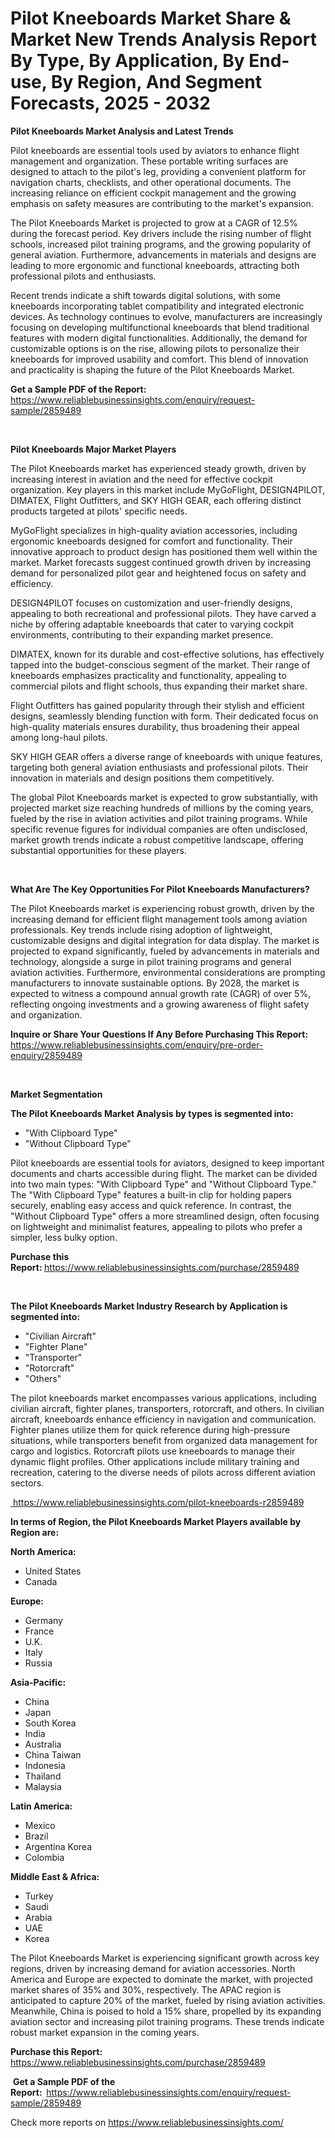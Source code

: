<p><h1>Pilot Kneeboards Market Share & Market New Trends Analysis Report By Type, By Application, By End-use, By Region, And Segment Forecasts, 2025 - 2032</h1></p><p><strong>Pilot Kneeboards Market Analysis and Latest Trends</strong></p>
<p><p>Pilot kneeboards are essential tools used by aviators to enhance flight management and organization. These portable writing surfaces are designed to attach to the pilot's leg, providing a convenient platform for navigation charts, checklists, and other operational documents. The increasing reliance on efficient cockpit management and the growing emphasis on safety measures are contributing to the market's expansion.</p><p>The Pilot Kneeboards Market is projected to grow at a CAGR of 12.5% during the forecast period. Key drivers include the rising number of flight schools, increased pilot training programs, and the growing popularity of general aviation. Furthermore, advancements in materials and designs are leading to more ergonomic and functional kneeboards, attracting both professional pilots and enthusiasts.</p><p>Recent trends indicate a shift towards digital solutions, with some kneeboards incorporating tablet compatibility and integrated electronic devices. As technology continues to evolve, manufacturers are increasingly focusing on developing multifunctional kneeboards that blend traditional features with modern digital functionalities. Additionally, the demand for customizable options is on the rise, allowing pilots to personalize their kneeboards for improved usability and comfort. This blend of innovation and practicality is shaping the future of the Pilot Kneeboards Market.</p></p>
<p><strong>Get a Sample PDF of the Report:&nbsp;</strong> <a href="https://www.reliablebusinessinsights.com/enquiry/request-sample/2859489?utm_campaign=2215&utm_medium=2&utm_source=Github&utm_content=ia&utm_term=12032025&utm_id=pilot-kneeboards">https://www.reliablebusinessinsights.com/enquiry/request-sample/2859489</a></p>
<p>&nbsp;</p>
<p><strong>Pilot Kneeboards Major Market Players</strong></p>
<p><p>The Pilot Kneeboards market has experienced steady growth, driven by increasing interest in aviation and the need for effective cockpit organization. Key players in this market include MyGoFlight, DESIGN4PILOT, DIMATEX, Flight Outfitters, and SKY HIGH GEAR, each offering distinct products targeted at pilots' specific needs.</p><p>MyGoFlight specializes in high-quality aviation accessories, including ergonomic kneeboards designed for comfort and functionality. Their innovative approach to product design has positioned them well within the market. Market forecasts suggest continued growth driven by increasing demand for personalized pilot gear and heightened focus on safety and efficiency.</p><p>DESIGN4PILOT focuses on customization and user-friendly designs, appealing to both recreational and professional pilots. They have carved a niche by offering adaptable kneeboards that cater to varying cockpit environments, contributing to their expanding market presence.</p><p>DIMATEX, known for its durable and cost-effective solutions, has effectively tapped into the budget-conscious segment of the market. Their range of kneeboards emphasizes practicality and functionality, appealing to commercial pilots and flight schools, thus expanding their market share.</p><p>Flight Outfitters has gained popularity through their stylish and efficient designs, seamlessly blending function with form. Their dedicated focus on high-quality materials ensures durability, thus broadening their appeal among long-haul pilots.</p><p>SKY HIGH GEAR offers a diverse range of kneeboards with unique features, targeting both general aviation enthusiasts and professional pilots. Their innovation in materials and design positions them competitively.</p><p>The global Pilot Kneeboards market is expected to grow substantially, with projected market size reaching hundreds of millions by the coming years, fueled by the rise in aviation activities and pilot training programs. While specific revenue figures for individual companies are often undisclosed, market growth trends indicate a robust competitive landscape, offering substantial opportunities for these players.</p></p>
<p>&nbsp;</p>
<p><strong>What Are The Key Opportunities For Pilot Kneeboards Manufacturers?</strong></p>
<p><p>The Pilot Kneeboards market is experiencing robust growth, driven by the increasing demand for efficient flight management tools among aviation professionals. Key trends include rising adoption of lightweight, customizable designs and digital integration for data display. The market is projected to expand significantly, fueled by advancements in materials and technology, alongside a surge in pilot training programs and general aviation activities. Furthermore, environmental considerations are prompting manufacturers to innovate sustainable options. By 2028, the market is expected to witness a compound annual growth rate (CAGR) of over 5%, reflecting ongoing investments and a growing awareness of flight safety and organization.</p></p>
<p><strong>Inquire or Share Your Questions If Any Before Purchasing This Report:</strong> <a href="https://www.reliablebusinessinsights.com/enquiry/pre-order-enquiry/2859489?utm_campaign=2215&utm_medium=2&utm_source=Github&utm_content=ia&utm_term=12032025&utm_id=pilot-kneeboards">https://www.reliablebusinessinsights.com/enquiry/pre-order-enquiry/2859489</a></p>
<p>&nbsp;</p>
<p><strong>Market Segmentation</strong></p>
<p><strong>The Pilot Kneeboards Market Analysis by types is segmented into:</strong></p>
<p><ul><li>"With Clipboard Type"</li><li>"Without Clipboard Type"</li></ul></p>
<p><p>Pilot kneeboards are essential tools for aviators, designed to keep important documents and charts accessible during flight. The market can be divided into two main types: "With Clipboard Type" and "Without Clipboard Type." The "With Clipboard Type" features a built-in clip for holding papers securely, enabling easy access and quick reference. In contrast, the "Without Clipboard Type" offers a more streamlined design, often focusing on lightweight and minimalist features, appealing to pilots who prefer a simpler, less bulky option.</p></p>
<p><strong>Purchase this Report:&nbsp;</strong><a href="https://www.reliablebusinessinsights.com/purchase/2859489?utm_campaign=2215&utm_medium=2&utm_source=Github&utm_content=ia&utm_term=12032025&utm_id=pilot-kneeboards">https://www.reliablebusinessinsights.com/purchase/2859489</a></p>
<p>&nbsp;</p>
<p><strong>The Pilot Kneeboards Market Industry Research by Application is segmented into:</strong></p>
<p><ul><li>"Civilian Aircraft"</li><li>"Fighter Plane"</li><li>"Transporter"</li><li>"Rotorcraft"</li><li>"Others"</li></ul></p>
<p><p>The pilot kneeboards market encompasses various applications, including civilian aircraft, fighter planes, transporters, rotorcraft, and others. In civilian aircraft, kneeboards enhance efficiency in navigation and communication. Fighter planes utilize them for quick reference during high-pressure situations, while transporters benefit from organized data management for cargo and logistics. Rotorcraft pilots use kneeboards to manage their dynamic flight profiles. Other applications include military training and recreation, catering to the diverse needs of pilots across different aviation sectors.</p></p>
<p><a href="https://www.reliablebusinessinsights.com/pilot-kneeboards-r2859489?utm_campaign=2215&utm_medium=2&utm_source=Github&utm_content=ia&utm_term=12032025&utm_id=pilot-kneeboards">&nbsp;https://www.reliablebusinessinsights.com/pilot-kneeboards-r2859489</a></p>
<p><strong>In terms of Region, the Pilot Kneeboards Market Players available by Region are:</strong></p>
<p>
    <p> <strong> North America: </strong>
        <ul>
            <li>United States</li>
            <li>Canada</li>
        </ul>
        </p> 
    <p> <strong> Europe: </strong>
        <ul>
            <li>Germany</li>
            <li>France</li>
            <li>U.K.</li>
            <li>Italy</li>
            <li>Russia</li>
        </ul>
        </p> 
    <p> <strong> Asia-Pacific: </strong>
        <ul>
            <li>China</li>
            <li>Japan</li>
            <li>South Korea</li>
            <li>India</li>
            <li>Australia</li>
            <li>China Taiwan</li>
            <li>Indonesia</li>
            <li>Thailand</li>
            <li>Malaysia</li>
        </ul>
        </p> 
    <p> <strong> Latin America: </strong>
        <ul>
            <li>Mexico</li>
            <li>Brazil</li>
            <li>Argentina Korea</li>
            <li>Colombia</li>
        </ul>
        </p> 
    <p> <strong> Middle East & Africa: </strong>
        <ul>
            <li>Turkey</li>
            <li>Saudi</li>
            <li>Arabia</li>
            <li>UAE</li>
            <li>Korea</li>
        </ul>
    </p>
    </p>
<p><p>The Pilot Kneeboards Market is experiencing significant growth across key regions, driven by increasing demand for aviation accessories. North America and Europe are expected to dominate the market, with projected market shares of 35% and 30%, respectively. The APAC region is anticipated to capture 20% of the market, fueled by rising aviation activities. Meanwhile, China is poised to hold a 15% share, propelled by its expanding aviation sector and increasing pilot training programs. These trends indicate robust market expansion in the coming years.</p></p>
<p><strong>Purchase this Report: </strong><a href="https://www.reliablebusinessinsights.com/purchase/2859489?utm_campaign=2215&utm_medium=2&utm_source=Github&utm_content=ia&utm_term=12032025&utm_id=pilot-kneeboards">https://www.reliablebusinessinsights.com/purchase/2859489</a></p>
<p>&nbsp;<strong>Get a Sample PDF of the Report:&nbsp;&nbsp;</strong><a href="https://www.reliablebusinessinsights.com/enquiry/request-sample/2859489?utm_campaign=2215&utm_medium=2&utm_source=Github&utm_content=ia&utm_term=12032025&utm_id=pilot-kneeboards">https://www.reliablebusinessinsights.com/enquiry/request-sample/2859489</a></p>
<p><strong></strong></p>
<p>Check more reports on <a href="https://www.reliablebusinessinsights.com/?utm_campaign=2215&utm_medium=2&utm_source=Github&utm_content=ia&utm_term=12032025&utm_id=pilot-kneeboards">https://www.reliablebusinessinsights.com/</a></p>